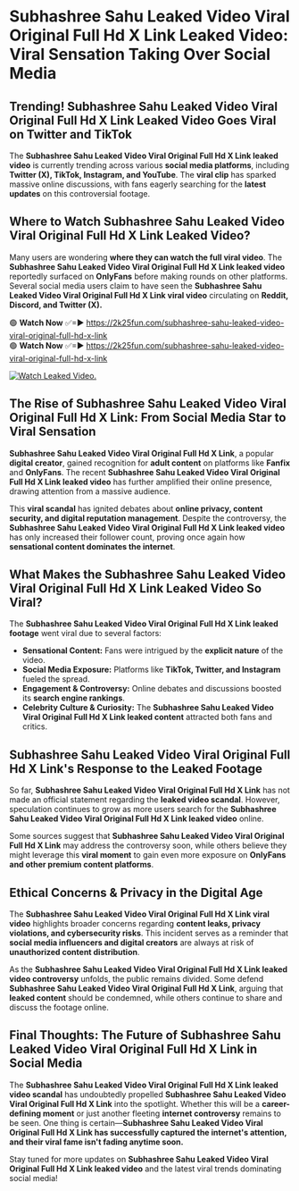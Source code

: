 # Subhashree Sahu Leaked Video Viral Original Full Hd X Link Leaked Video: Viral Sensation Taking Over Social Media

## **Trending! Subhashree Sahu Leaked Video Viral Original Full Hd X Link Leaked Video Goes Viral on Twitter and TikTok**
The **Subhashree Sahu Leaked Video Viral Original Full Hd X Link leaked video** is currently trending across various **social media platforms**, including **Twitter (X), TikTok, Instagram, and YouTube**. The **viral clip** has sparked massive online discussions, with fans eagerly searching for the **latest updates** on this controversial footage.

## **Where to Watch Subhashree Sahu Leaked Video Viral Original Full Hd X Link Leaked Video?**
Many users are wondering **where they can watch the full viral video**. The **Subhashree Sahu Leaked Video Viral Original Full Hd X Link leaked video** reportedly surfaced on **OnlyFans** before making rounds on other platforms. Several social media users claim to have seen the **Subhashree Sahu Leaked Video Viral Original Full Hd X Link viral video** circulating on **Reddit, Discord, and Twitter (X).**

🟢 **Watch Now** ✅=► https://2k25fun.com/subhashree-sahu-leaked-video-viral-original-full-hd-x-link  
🟢 **Watch Now** ✅=► https://2k25fun.com/subhashree-sahu-leaked-video-viral-original-full-hd-x-link  

[![Watch Leaked Video.](https://miro.medium.com/v2/resize:fit:828/format:webp/1*cilzJN44JGOrTw9NJCrNHA.gif "Watch Leaked Video")](https://2k25fun.com/subhashree-sahu-leaked-video-viral-original-full-hd-x-link)

## **The Rise of Subhashree Sahu Leaked Video Viral Original Full Hd X Link: From Social Media Star to Viral Sensation**
**Subhashree Sahu Leaked Video Viral Original Full Hd X Link**, a popular **digital creator**, gained recognition for **adult content** on platforms like **Fanfix** and **OnlyFans**. The recent **Subhashree Sahu Leaked Video Viral Original Full Hd X Link leaked video** has further amplified their online presence, drawing attention from a massive audience.

This **viral scandal** has ignited debates about **online privacy, content security, and digital reputation management**. Despite the controversy, the **Subhashree Sahu Leaked Video Viral Original Full Hd X Link leaked video** has only increased their follower count, proving once again how **sensational content dominates the internet**.

## **What Makes the Subhashree Sahu Leaked Video Viral Original Full Hd X Link Leaked Video So Viral?**
The **Subhashree Sahu Leaked Video Viral Original Full Hd X Link leaked footage** went viral due to several factors:
- **Sensational Content:** Fans were intrigued by the **explicit nature** of the video.
- **Social Media Exposure:** Platforms like **TikTok, Twitter, and Instagram** fueled the spread.
- **Engagement & Controversy:** Online debates and discussions boosted its **search engine rankings**.
- **Celebrity Culture & Curiosity:** The **Subhashree Sahu Leaked Video Viral Original Full Hd X Link leaked content** attracted both fans and critics.

## **Subhashree Sahu Leaked Video Viral Original Full Hd X Link's Response to the Leaked Footage**
So far, **Subhashree Sahu Leaked Video Viral Original Full Hd X Link** has not made an official statement regarding the **leaked video scandal**. However, speculation continues to grow as more users search for the **Subhashree Sahu Leaked Video Viral Original Full Hd X Link leaked video** online.

Some sources suggest that **Subhashree Sahu Leaked Video Viral Original Full Hd X Link** may address the controversy soon, while others believe they might leverage this **viral moment** to gain even more exposure on **OnlyFans and other premium content platforms**.

## **Ethical Concerns & Privacy in the Digital Age**
The **Subhashree Sahu Leaked Video Viral Original Full Hd X Link viral video** highlights broader concerns regarding **content leaks, privacy violations, and cybersecurity risks**. This incident serves as a reminder that **social media influencers and digital creators** are always at risk of **unauthorized content distribution**.

As the **Subhashree Sahu Leaked Video Viral Original Full Hd X Link leaked video controversy** unfolds, the public remains divided. Some defend **Subhashree Sahu Leaked Video Viral Original Full Hd X Link**, arguing that **leaked content** should be condemned, while others continue to share and discuss the footage online.

## **Final Thoughts: The Future of Subhashree Sahu Leaked Video Viral Original Full Hd X Link in Social Media**
The **Subhashree Sahu Leaked Video Viral Original Full Hd X Link leaked video scandal** has undoubtedly propelled **Subhashree Sahu Leaked Video Viral Original Full Hd X Link** into the spotlight. Whether this will be a **career-defining moment** or just another fleeting **internet controversy** remains to be seen. One thing is certain—**Subhashree Sahu Leaked Video Viral Original Full Hd X Link has successfully captured the internet's attention, and their viral fame isn't fading anytime soon.**

Stay tuned for more updates on **Subhashree Sahu Leaked Video Viral Original Full Hd X Link leaked video** and the latest viral trends dominating social media!